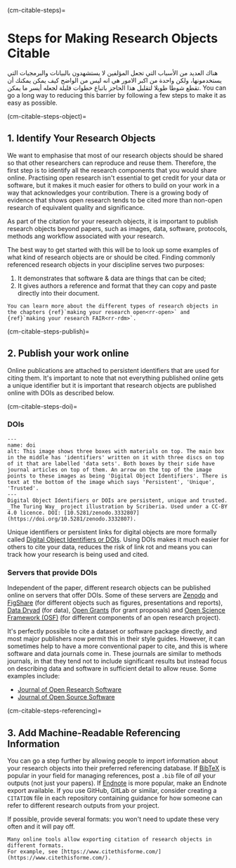 (cm-citable-steps)=
# Steps for Making Research Objects Citable

هناك العديد من الأسباب التي تجعل المؤلفين لا يستشهدون بالبيانات والبرمجيات التي يستخدمونها، ولكن واحدة من اكبر الامور هي انه ليس من الواضح كيف يمكن يمكنك أن تقطع شوطا طويلا لتقليل هذا الحاجز باتباع خطوات قليلة لجعله أيسر ما يمكن. You can go a long way to reducing this barrier by following a few steps to make it as easy as possible.

(cm-citable-steps-object)=
## 1. Identify Your Research Objects

We want to emphasise that most of our research objects should be shared so that other researchers can reproduce and reuse them. Therefore, the first step is to identify all the research components that you would share online. Practising open research isn't essential to get credit for your data or software, but it makes it much easier for others to build on your work in a way that acknowledges your contribution. There is a growing body of evidence that shows open research tends to be cited more than non-open research of equivalent quality and significance.

As part of the citation for your research objects, it is important to publish research objects beyond papers, such as images, data, software, protocols, methods ang workflow associated with your research.

The best way to get started with this will be to look up some examples of what kind of research objects are or should be cited. Finding commonly referenced research objects in your discipline serves two purposes:
1. It demonstrates that software & data are things that can be cited;
2. It gives authors a reference and format that they can copy and paste directly into their document.
<!-- TODO: Cite relevant paper for this (Piwowar et al 2013?) -->

```{note}
You can learn more about the different types of research objects in the chapters {ref}`making your research open<rr-open>` and {ref}`making your research FAIR<rr-rdm>`.
```

(cm-citable-steps-publish)=
## 2. Publish your work online

Online publications are attached to persistent identifiers that are used for citing them. It's important to note that not everything published online gets a unique identifier but it is important that research objects are published online with DOIs as described below.

(cm-citable-steps-doi)=
### DOIs

```{figure} ../../figures/DOI.jpg
---
name: doi
alt: This image shows three boxes with materials on top. The main box in the middle has 'identifiers' written on it with three discs on top of it that are labelled 'data sets'. Both boxes by their side have journal articles on top of them. An arrow on the top of the image points to these images as being 'Digital Object Identifiers'. There is text at the bottom of the image which says 'Persistent', 'Unique', 'Trusted'.
---
Digital Object Identifiers or DOIs are persistent, unique and trusted. _The Turing Way_ project illustration by Scriberia. Used under a CC-BY 4.0 licence. DOI: [10.5281/zenodo.3332807](https://doi.org/10.5281/zenodo.3332807).
```

Unique identifiers or persistent links for digital objects are more formally called [Digital Object Identifiers or DOIs](https://en.wikipedia.org/wiki/Digital_object_identifier). Using DOIs makes it much easier for others to cite your data, reduces the risk of link rot and means you can track how your research is being used and cited.

### Servers that provide DOIs

Independent of the paper, different research objects can be published online on servers that offer DOIs. Some of these servers are [Zenodo](https://zenodo.org/) and [FigShare](https://figshare.com/) (for different objects such as figures, presentations and reports), [Data Dryad](https://datadryad.org/stash) (for data), [Open Grants](https://www.ogrants.org/) (for grant proposals) and [Open Science Framework (OSF)](https://osf.io/) (for different components of an open research project).

It's perfectly possible to cite a dataset or software package directly, and most major publishers now permit this in their style guides. However, it can sometimes help to have a more conventional paper to cite, and this is where software and data journals come in. These journals are similar to methods journals, in that they tend not to include significant results but instead focus on describing data and software in sufficient detail to allow reuse. Some examples include:
- [Journal of Open Research Software](https://openresearchsoftware.metajnl.com/)
- [Journal of Open Source Software](https://joss.theoj.org/)

(cm-citable-steps-referencing)=
## 3. Add Machine-Readable Referencing Information

You can go a step further by allowing people to import information about your research objects into their preferred referencing database. If [BibTeX](https://en.wikipedia.org/wiki/BibTeX) is popular in your field for managing references, post a `.bib` file of *all* your outputs (not just your papers). If [Endnote](https://endnote.com/) is more popular, make an Endnote export available. If you use GitHub, GitLab or similar, consider creating a `CITATION` file in each repository containing guidance for how someone can refer to different research outputs from your project.

If possible, provide several formats: you won't need to update these very often and it will pay off.

```{note}
Many online tools allow exporting citation of research objects in different formats.
For example, see [https://www.citethisforme.com/](https://www.citethisforme.com/).
```
